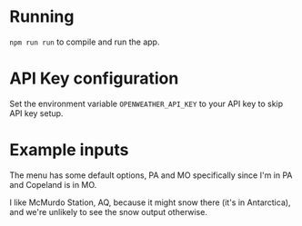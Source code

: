 # Running

`npm run run` to compile and run the app.

# API Key configuration

Set the environment variable `OPENWEATHER_API_KEY` to your API key to skip API key setup.

# Example inputs

The menu has some default options, PA and MO specifically since I'm in PA and Copeland is in MO.

I like McMurdo Station, AQ, because it might snow there (it's in Antarctica), and we're unlikely to see the snow output otherwise.